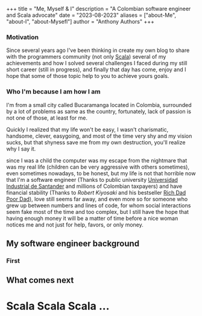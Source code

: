 +++
title = "Me, Myself & I"
description = "A Colombian software engineer and Scala advocate"
date = "2023-08-2023"
aliases = ["about-Me", "about-I", "about-Mysefl"]
author = "Anthony Authors"
+++

### Motivation

Since several years ago I've been thinking in create my own blog to share with the programmers community (not only [Scala](https://www.scala-lang.org/)) several
of my achievements and how I solved several challenges I faced during my still short career (still in progress), and finally that day has come, enjoy and
I hope that some of those topic help to you to achieve yours goals. 

### Who I'm because I am how I am

I'm from a small city called Bucaramanga located in Colombia, surrounded by a lot of problems as same as the country, fortunately, lack of passion is not one of those, at least for me.

Quickly I realized that my life won't be easy, I wasn't charismatic, handsome, clever, easygoing, and most of the time very shy and my vision sucks,
but that shyness save me from my own destruction, you'll realize why I say it.

since I was a child the computer was my escape from the nightmare that was my real life (children can be very aggressive with others sometimes), even sometimes nowadays, to be honest, but my life is not that horrible now that I'm a software engineer (Thanks to public university [Universidad Industrial de Santander](https://uis.edu.co) and millions of Colombian taxpayers) and have financial stability (Thanks to _Robert Kiyosaki_ and his bestseller [Rich Dad Poor Dad](https://www.goodreads.com/book/show/69571.Rich_Dad_Poor_Dad)),
love still seems far away, and even more so for someone who grew up between numbers and lines of code, for whom social interactions seem fake most of the time and too complex, but I still have the hope that having enough money it will be a matter of
time before a nice woman notices me and not just for help, favors, or only money.

## My software engineer background

### First

## What comes next

# Scala Scala Scala ...
